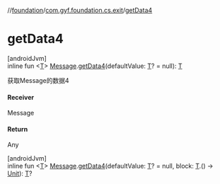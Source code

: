 //[foundation](../../index.md)/[com.gyf.foundation.cs.exit](index.md)/[getData4](get-data4.md)

# getData4

[androidJvm]\
inline fun &lt;[T](get-data4.md)&gt; [Message](https://developer.android.com/reference/kotlin/android/os/Message.html).[getData4](get-data4.md)(defaultValue: [T](get-data4.md)? = null): [T](get-data4.md)

获取Message的数据4

#### Receiver

Message

#### Return

Any

[androidJvm]\
inline fun &lt;[T](get-data4.md)&gt; [Message](https://developer.android.com/reference/kotlin/android/os/Message.html).[getData4](get-data4.md)(defaultValue: [T](get-data4.md)? = null, block: [T](get-data4.md).() -&gt; [Unit](https://kotlinlang.org/api/core/kotlin-stdlib/kotlin/-unit/index.html)): [T](get-data4.md)?